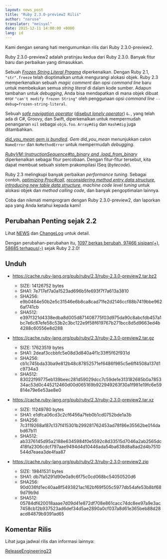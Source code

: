 ```yaml
---
layout: news_post
title: "Ruby 2.3.0-preview2 Rilis"
author: "naruse"
translator: "meisyal"
date: 2015-12-11 14:00:00 +0000
lang: id
---
```


Kami dengan senang hati mengumumkan rilis dari Ruby 2.3.0-preview2.

Ruby 2.3.0-preview2 adalah pratinjau kedua dari Ruby 2.3.0.
Banyak fitur baru dan perbaikan yang dimasukkan.

Sebuah [*Frozen String Literal Pragma*](https://bugs.ruby-lang.org/issues/11473)
diperkenalkan.
Dengan Ruby 2.1, `"str".freeze` telah dioptimalkan untuk mengurangi alokasi objek.
Ruby 2.3 memperkenalkan sebuah *magic comment* dan opsi *command line* baru untuk
membekukan semua *string literal* di dalam kode sumber.
Adapun tambahan untuk *debugging*, Anda bisa mendapatkan di mana objek dibuat
eror `"can't modify frozen String"` oleh penggunaan
opsi *command line* `--debug=frozen-string-literal`.

Sebuah [*safe navigation operator*](https://bugs.ruby-lang.org/issues/11537)
([disebut *lonely operator*](https://instagram.com/p/-M9l6mRPLR/)) `&.`,
yang telah ada di C#, Groovy, dan Swift, diperkenalkan untuk mempermudah
penanganan `nil` sebagai `obj&.foo`. `Array#dig` dan `Hash#dig` juga ditambahkan.

[*did_you_mean gem is bundled*](https://bugs.ruby-lang.org/issues/11252).
*Gem did_you_mean*
menunjukkan calon `NameError` dan `NoMethodError` untuk mempermudah
*debugging*.

[*RubyVM::InstructionSequence#to_binary and .load_from_binary*](https://bugs.ruby-lang.org/issues/11788)
diperkenalkan sebagai fitur percobaan.
Dengan fitur-fitur tersebut, kita dapat membuat sebuah sistem prakompilasi ISeq (*bytecode*).

Ruby 2.3 melingkupi banyak perbaikan *performance tuning*.
Sebagai contoh,
[*optimizing Proc#call*](https://bugs.ruby-lang.org/issues/11569),
[*reconsidering method entry data structure*](https://bugs.ruby-lang.org/issues/11278),
[*introducing new table data structure*](https://bugs.ruby-lang.org/issues/11420),
*machine code level tuning* untuk alokasi objek dan *method calling code*,
dan banyak pengoptimalan lainnya.

Coba dan nikmati memprogram dengan Ruby 2.3.0-preview2, dan laporkan
apa yang Anda ketahui kepada kami!

## Perubahan Penting sejak 2.2

Lihat [NEWS](https://github.com/ruby/ruby/blob/v2_3_0_preview2/NEWS)
dan [ChangeLog](https://github.com/ruby/ruby/blob/v2_3_0_preview2/ChangeLog)
untuk detail.

Dengan perubahan-perubahan itu, [1097 berkas berubah, 97466 sisipan(+), 58685 terhapus(-)](https://github.com/ruby/ruby/compare/v2_2_0...v2_3_0_preview2) sejak Ruby 2.2.0!

## Unduh

* <https://cache.ruby-lang.org/pub/ruby/2.3/ruby-2.3.0-preview2.tar.bz2>

  * SIZE:   14126752 bytes
  * SHA1:   7e717ef7a0a1523ad696b5fe693f7f7a613a3810
  * SHA256: e9b0464e50b2e5c31546e6b8ca8cad71fe2d2146ccf88b7419bbe9626af741cb
  * SHA512: e397f321d4338edba8d005d871408775f03d975da90c8abcfdb457a1bc7e6c87efe58c53b2c3bc122e9f58f619767b271bcc8d5d9663ed4b4288c60556e8d288

* <https://cache.ruby-lang.org/pub/ruby/2.3/ruby-2.3.0-preview2.tar.gz>

  * SIZE:   17623519 bytes
  * SHA1:   2deaf3ccbbfc5e08d3d840a4f1c33ff5f62f931d
  * SHA256: cb1c745bda33ba9e812b48c87852571ef6486f985c5e6ff4508a137d1c9734a3
  * SHA512: 83022f99775eb139beec281d59029dcc7c59de1e313182685b0a785334ac53d0c445212460d00d065169b922949263f30a1f981e19fc6e59814e79e6e53ae8e0

* <https://cache.ruby-lang.org/pub/ruby/2.3/ruby-2.3.0-preview2.tar.xz>

  * SIZE:   11249780 bytes
  * SHA1:   e1dfca06cd3c2cf6456a7feb0b1cd0752bde1a3b
  * SHA256: 7c3119268af87c137f415301b299281762453ad78f86e35562be014dabd67b11
  * SHA512: ab3376145d95a2188e6345984f0e5592c8d33515d7046a2ab2565dc418fa2306cdcf797aae9494d4d10446ada54ba638d8a8ad2d4b7510544d7eaea3de4faa87

* <https://cache.ruby-lang.org/pub/ruby/2.3/ruby-2.3.0-preview2.zip>

  * SIZE:   19841531 bytes
  * SHA1:   db7fa5291d90e0a9c6f75c0cd068bc54050520d6
  * SHA256: 90d036fd1ec40aa8f5493821ac162bf69f505c5977db54afe53b8bf689d79b9d
  * SHA512: 05784df420018aaae7d09d41e872df708e861cacc74dc8ee97a9e3ac7458cb12b937523ad6def34d5ae2890a0cf037a8d61e365beb88d28acd84879b9391ad65

## Komentar Rilis

Lihat juga jadwal rilis dan informasi lainnya:

[ReleaseEngineering23](https://bugs.ruby-lang.org/projects/ruby-trunk/wiki/ReleaseEngineering23)
